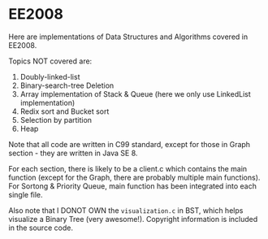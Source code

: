 # EE2008
Here are implementations of Data Structures and Algorithms covered in EE2008.

Topics NOT covered are:
1. Doubly-linked-list
2. Binary-search-tree Deletion
3. Array implementation of Stack & Queue (here we only use LinkedList implementation)
4. Redix sort and Bucket sort
5. Selection by partition
6. Heap

Note that all code are written in C99 standard, except for those in Graph section - they are written in Java SE 8.

For each section, there is likely to be a client.c which contains the main function (except for the Graph, there are probably multiple main functions). For Sortong & Priority Queue, main function has been integrated into each single file.

Also note that I DONOT OWN the `visualization.c` in BST, which helps visualize a Binary Tree (very awesome!). Copyright information is included in the source code.
